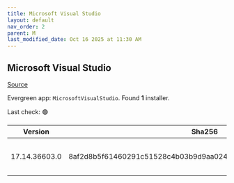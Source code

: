 ```yaml
---
title: Microsoft Visual Studio
layout: default
nav_order: 2
parent: M
last_modified_date: Oct 16 2025 at 11:30 AM
---
```


## Microsoft Visual Studio

[Source](https://visualstudio.microsoft.com/)

Evergreen app: `MicrosoftVisualStudio`. Found **1** installer.

Last check: 🟢

| Version       | Sha256                                                           | Size    | URI                                                                                                                                                                                                                                                                                                                                                      |
| ------------- | ---------------------------------------------------------------- | ------- | -------------------------------------------------------------------------------------------------------------------------------------------------------------------------------------------------------------------------------------------------------------------------------------------------------------------------------------------------------- |
| 17.14.36603.0 | 8af2d8b5f61460291c51528c4b03b9d9aa0244eadfee40c8101f6ae5c850582e | 4461440 | [https://download.visualstudio.microsoft.com/download/pr/5967a899-96aa-47e2-a7c5-1b7192f292ee/8af2d8b5f61460291c51528c4b03b9d9aa0244eadfee40c8101f6ae5c850582e/vs_Setup.exe](https://download.visualstudio.microsoft.com/download/pr/5967a899-96aa-47e2-a7c5-1b7192f292ee/8af2d8b5f61460291c51528c4b03b9d9aa0244eadfee40c8101f6ae5c850582e/vs_Setup.exe) |
